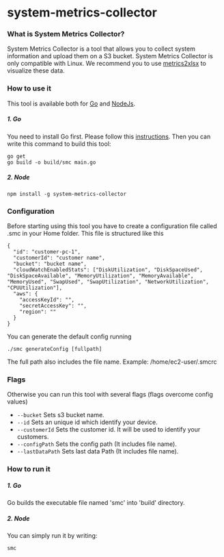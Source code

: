 # system-metrics-collector

### What is System Metrics Collector?
System Metrics Collector is a tool that allows you to collect system information and upload them on a S3 bucket.
System Metrics Collector is only compatible with Linux.
We recommend you to use [metrics2xlsx](https://www.npmjs.com/package/metrics2xlsx) to visualize these data.

### How to use it
This tool is available both for [Go](https://github.com/giowe/cloudwatch-client/tree/go) and [NodeJs](https://github.com/giowe/cloudwatch-client).

##### 1. Go
You need to install Go first.
Please follow this [instructions](https://golang.org/doc/install).
Then you can write this command to build this tool:
```shell
go get
go build -o build/smc main.go
```
##### 2. Node
```shell
npm install -g system-metrics-collector
```
### Configuration
Before starting using this tool you have to create a configuration file called .smc in your Home folder.
This file is structured like this
```
{
  "id": "customer-pc-1",
  "customerId": "customer name",
  "bucket": "bucket name",
  "cloudWatchEnabledStats": ["DiskUtilization", "DiskSpaceUsed", "DiskSpaceAvailable", "MemoryUtilization", "MemoryAvailable", "MemoryUsed", "SwapUsed", "SwapUtilization", "NetworkUtilization", "CPUUtilization"],
  "aws": {
    "accessKeyId": "",
    "secretAccessKey": "",
    "region": ""
  }
}
```
You can generate the default config running
```shell
./smc generateConfig [fullpath]
```
The full path also includes the file name. Example: /home/ec2-user/.smcrc
### Flags
Otherwise you can run this tool with several flags (flags overcome config values)
   - ```--bucket``` Sets s3 bucket name.
   - ```--id``` Sets an unique id which identify your device.
   - ```--customerId``` Sets the customer id. It will be used to identify your customers.
   - ```--configPath``` Sets the config path (It includes file name).
   - ```--lastDataPath``` Sets last data Path (It includes file name).
### How to run it
##### 1. Go
Go builds the executable file named 'smc' into 'build' directory.
##### 2. Node
You can simply run it by writing:
```shell
smc
```
